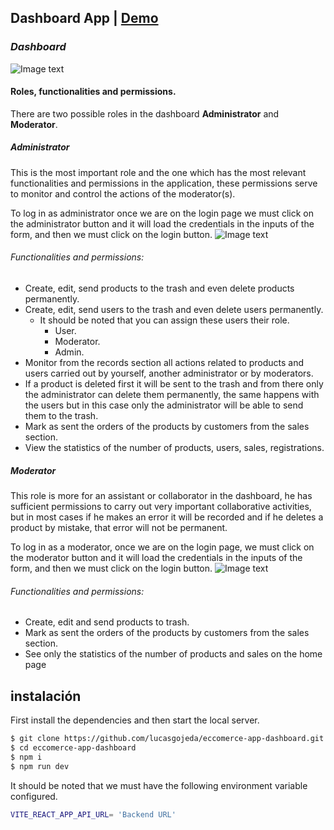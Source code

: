 ## Dashboard App | [Demo](https://my-eccomerce-dashboard.netlify.app/)

### _Dashboard_

![Image text](https://res.cloudinary.com/the-kings-company/image/upload/v1672610383/Portafolio/English/Dashboard%20app/3_vah90n.jpg)


#### Roles, functionalities and permissions.

There are two possible roles in the dashboard **Administrator** and **Moderator**.

##### **Administrator**
This is the most important role and the one which has the most relevant functionalities and permissions in the application, these permissions serve to monitor and control the actions of the moderator(s).

To log in as administrator once we are on the login page we must click on the administrator button and it will load the credentials in the inputs of the form, and then we must click on the login button.
![Image text](https://res.cloudinary.com/the-kings-company/image/upload/v1668310995/Portafolio/DashboardApp/login_admin_nvjqrt.jpg)

###### Functionalities and permissions:
- Create, edit, send products to the trash and even delete products permanently.
- Create, edit, send users to the trash and even delete users permanently.
    - It should be noted that you can assign these users their role.
        - User.
        - Moderator.
        - Admin.
- Monitor from the records section all actions related to products and users carried out by yourself, another administrator or by moderators.
- If a product is deleted first it will be sent to the trash and from there only the administrator can delete them permanently, the same happens with the users but in this case only the administrator will be able to send them to the trash.
- Mark as sent the orders of the products by customers from the sales section.
- View the statistics of the number of products, users, sales, registrations.

##### **Moderator**
This role is more for an assistant or collaborator in the dashboard, he has sufficient permissions to carry out very important collaborative activities, but in most cases if he makes an error it will be recorded and if he deletes a product by mistake, that error will not be permanent.

To log in as a moderator, once we are on the login page, we must click on the moderator button and it will load the credentials in the inputs of the form, and then we must click on the login button.
![Image text](https://res.cloudinary.com/the-kings-company/image/upload/v1668310995/Portafolio/DashboardApp/login_mod_h6bm8k.jpg)

###### Functionalities and permissions:
- Create, edit and send products to trash.
- Mark as sent the orders of the products by customers from the sales section.
- See only the statistics of the number of products and sales on the home page

## instalación



First install the dependencies and then start the local server.

```sh
$ git clone https://github.com/lucasgojeda/eccomerce-app-dashboard.git
$ cd eccomerce-app-dashboard
$ npm i
$ npm run dev
```

It should be noted that we must have the following environment variable configured.

```sh
VITE_REACT_APP_API_URL= 'Backend URL'
```




